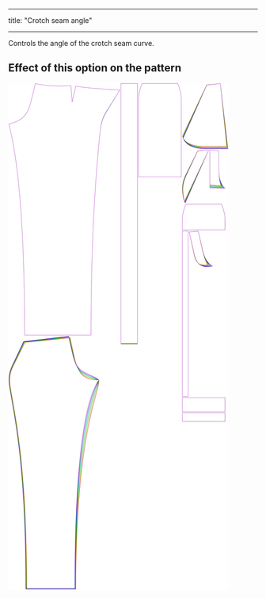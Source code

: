 ***

title: "Crotch seam angle"

***

Controls the angle of the crotch seam curve.

## Effect of this option on the pattern

![This image shows the effect of this option by superimposing several variants that have a different value for this option](charlie_crotchseamcurveangle_sample.svg "Effect of this option on the pattern")
